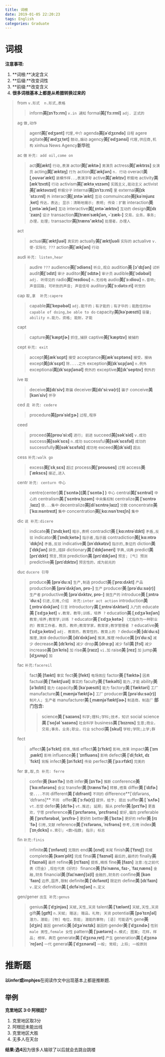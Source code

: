 ```yaml
---
title: 词根
date: 2019-01-05 22:20:23
tags: English
categories: Graduate
---
```



# 词根

**注意事项:**

1. **词根:**决定含义
2. **后缀:**改变词性
3. **前缀:**改变含义
4. **很多词根基本上都是从希腊转换过来的**


> from  `v.形式  n.形式,表格`
> > inform**美[ɪnˈfɔ:rm]** `v.in 通知`
> > formal**美[ˈfɔ:rml]** `adj. 正式的`
> > 
> 
> ag `做,动作`
> > agent**美[ˈedʒənt]** `代理,中介`
> > agenda**美[əˈdʒɛndə]** `日程` 
> > agere 
> > agitate**美[ˈædʒɪˌtet]** `鼓动,煽动`
> > agency**美[ˈedʒənsi]** `代理,供应商,机构` xinhua News Agency**新华社**
> 
> ac `做` `补充: add oil,come on`
> > act**美[ækt]** `行动,表演`
> > actor**美[ˈæktɚ]** `男演员`
> > actress**美[ˈæktrɪs]** `女演员`
> > acting**美[ˈæktɪŋ]** `行为`
> > action**美[ˈækʃən]** `n. 行动`
> > overact**美[ˌoʊvərˈækt]** `装模作样..,表演浮夸`
> > active**美[ˈæktɪv]** `积极地`
> > activity**美[ækˈtɪvɪti]** `行动`
> > activism**美[ˈæktəˌvɪzəm]** `实践主义,能动主义`
> > activist**美[ˈæktəvɪst]** `积极分子`
> > internal**美[ɪnˈtɜ:rnl]** `里`
> > external**美[ɪkˈstɜ:rnl]** `外`
> > interact**美[ˌɪntɚˈækt]** `互动`
> > commuincate**美[kəˈmjunɪˌket]** `传达，表达; 显示：清晰地揭示; 表明; 传染：扩散`
> > interaction**美[ˌɪntɚˈækʃən]** `互动`
> > interactive**美[ˌɪntɚˈæktɪv]** `互动的`
> > design**美[dɪˈzaɪn]** `设计`
> > transaction**美[trænˈsækʃən, -ˈzæk-]** `交易，业务，事务; 办理，处理;`
> > transactor**美[træns'æktə]** `处理者，办理人`
> 
> act
> > actual**美[ˈæktʃuəl]** `真实的`
> > actually**美[ˈæktʃuəli** `实际的`
> > actualive `v.使-实际化 ???`
> > action**美[ˈækʃən]** `行动`
> 
> audi `补充: listen,hear`
> > audire `???`
> > audience**美[ˈɔdiəns]** `听众,观众`
> > audition**美 [ɔ'dɪʃən]** `试听`
> > audit**美[ˈɔdɪt]** `审计`
> > auditor**美[ˈɔdɪtɚ]** `审计员`
> > audible**美[ˈɔdəbəl]** `adj.	听得见的`
> > radio**美[ˈreɪdioʊ]** `n.无线电`
> > audio**美[ˈɔ:dioʊ]** `n.音响; 声音回路; 可听到的声音; 声音信号`
> > auditory**美[ˈɔ:dətɔ:ri]** `听觉的`
> 
> cap `取,拿  补充:capere`
> > capable**美[ˈkepəbəl]** `adj.能干的；有才能的；有才华的；能胜任的be capable of doing,be able to do`
> > capacity**美[kəˈpæsɪti]** `容量; ability n.能力，资格; 能耐，才能`
> 
> capt
> > capture**美[ˈkæptʃɚ]** `抓住,捕获`
> > captive**美[ˈkæptɪv]** `被捕的`
> 
> cept `补充: exit`
> > accept**美[ækˈsɛpt]** `接受`
> > acceptance**美[ækˈsɛptəns]** `接受，接纳`
> > except**美[ɪkˈsɛpt]**  `除....之外`
> > exception**美[ɪkˈsɛpʃən]** `n.例外`
> > exceptional**美[ɪkˈsɛpʃənəl]** `例外的`
> > exceptive**美[ɪk'septɪv]** `例外的`
> 
> ive `取`
> > deceive**美[dɪˈsiv]** `欺骗`
> > deceiver**美[dɪ'si:və(r)]** `骗子`
> > conceive**美[kənˈsiv]** `怀孕`
> > 
> 
> ced `走 补充: cedere `
> > procedure**美[prəˈsidʒɚ]** `过程,程序`
> 
> ceed
> > proceed**美[proʊˈsi:d]** `进行; 前进`
> > succeed**美[səkˈsid]** `v.成功`
> > success**美[səkˈsɛs]** `n.成功`
> > successful**美[səkˈsɛsfəl]** `成功的`
> > successfully**美[səkˈsɛsfəlɪ]** `成功地`
> > exceed**美[ɪkˈsid]** `超出`
> 
> cess `补充:walk go`
> > excess**美[ˈɛkˌsɛs]** `超过`
> > process**美[ˈproʊses]** `过程`
> > access**美 [ˈæksɛs]** `接近,进入`
> 
> centr `补充: centurn 中心`
> > centre(center)**美 [ˈsɛntɚ](美 [ˈsɛntɚ] )** `中心`
> > central**美[ˈsɛntrəl]** `中心的`
> > centralism**美 [ˈsɛntrəˌlɪzəm]** `中央集权制`
> > centralize**美 [ˈsɛntrəˌlaɪz]** `使...集中`
> > decentralize**美[diˈsɛntrəˌlaɪz]** `分数`
> > concentrate**美[ˈkɑ:nsntreɪt]** `集中`
> > concentration**美[ˌkɑ:nsnˈtreɪʃn]** `集中`
> 
> dic `说 补充:dicere`
> > indicate**美 [ˈɪndɪˌket]** `暗示,表明`
> > contradict**美 [ˌkɑ:ntrəˈdɪkt]** `矛盾,反驳`
> > indicator**美 [ˈɪndɪˌketɚ]** `指示者,指示器`
> > contradiction**美[ˌkɑ:ntrəˈdɪkʃn]** `矛盾,反驳`
> > indicative**美 [ɪnˈdɪkətɪv]** `指示的,象征的`
> > diction**美 [ˈdɪkʃən]** `辞念,措辞`
> > dictionary**美 [ˈdɪkʃəneri]** `字典,词典`
> > predict**美 [prɪˈdɪkt]** `预言,预测`
> > prediction**美 [prɪˈdɪkʃən]** `预言; [气] 预测`
> > predictive**美 [prɪˈdɪktɪv]** `预言性的，成为前兆的`
> 
> duc `ducere 引导`
> > produce**美 [prəˈdu:s]** `生产,制造`
> > product**美 [ˈprɑ:dʌkt]** `产品`
> > production**美 [prəˈdʌkʃən, pro-]** `生产`
> > producer**美 [prəˈdu:sə(r)]** `生产者`
> > productive**美 [prəˈdʌktɪv, pro-]** `搞生产的`
> > introduce**美 [ˌɪntrəˈdu:s]** `引进,引用,介绍  补充:inter act action`
> > introduction**美 [ˌɪntrəˈdʌkʃən]** `引言`
> > introductory**美 [ˌɪntrəˈdʌktəri]** `入门的`
> > educate**美 [ˈɛdʒəˌket]** `v.教育，教导;训练，培养 ?`
> > education**美 [ˌɛdʒəˈkeʃən]** `教育;培养;教育学;训练 ?`
> > educator**美 [ˈɛdʒəˌketɚ]** `（尤指作为一种职业的）教育工作者，教员，教师;教育学家，教育家;教学管理者 ?`
> > educative**美 [ˈɛdʒəˌketɪv]** `adj.
教育的，教育性的，教育上的 ?`
> > deduce**美 [dɪˈdu:s]** `推理,演绎`
> > deduction**美 [dɪˈdʌkʃən]** `推演,推理`
> > reduce**美 [rɪˈdu:s]** `减少`
> > decrease**美 [dɪˈkris]** `减少`
> > drop**美 [drɑ:p]** `减少`
> > fall**美 [fɔl]** `减少`
> > increase**美 [ɪnˈkris]** `加`
> > rise**美 [raɪz]** `vi.加`
> > raise**美 [rez]** `加` 
> > jump**美 [dʒʌmp]** `加`
> 
> fac `补充:facereil`
> > fact**美 [fækt]** `事实`
> > fect**美 [fekt]** `电场效应`
> > factor**美 [ˈfæktɚ]** `因素`
> > factual**美 [ˈfæktʃuəl]** `事实的`
> > faculty**美 [ˈfækəlti]** `能力,才能`
> > ability**美 [əˈbɪlɪti]** `能力`
> > capacity**美 [kəˈpæsɪti]** `能力`
> > factory**美 [ˈfæktəri]** `工厂`
> > manufacture**美 [ˌmænjəˈfæktʃɚ]** `工厂`
> > producer**美 [prəˈdu:sə(r)]** `制片人; 生产者`
> > manufacturer**美 [ˌmænjəˈfæktʃəɚ]** `制造商，制造厂`
> > **部门包含:** 
> > > science**美 [ˈsaɪəns]** `科学;理科;学科;技术，知识`
> > > social science**美 [ˈsoʃəl ˈsaɪəns]** `社会科学`
> > > business**美 [ˈbɪznɪs]** `生意;商业，交易;事务，业务;职业，行业`
> > > school**美 [skul]** `学校;学院;上学;群`
> 
> fect
> > affect**美 [əˈfɛkt]** `感情,情感`
> > effect**美 [ɪˈfɛkt]** `影响,效果`
> > impact**美 [ˈɪmˌpækt]** `影响`
> > influence**美 [ ˈɪnfluəns]** `影响`
> > defect**美 [ˈdiˌfɛkt, dɪˈfɛkt]** `背叛`
> > infect**美 [ɪnˈfɛkt]** `传染`
> > perfect**美 [ˈpɜ:rfɪkt]** `完美的`
> 
> fer `拿,取,负 补充: ferre`
> > confer**美 [kənˈfɚ]** `协商`
> > infer**美 [ɪnˈfɚ]** `推断`
> > conference**美 [ˈkɑ:nfərəns]** `会议`
> > transfer**美 [trænsˈfɚ]** `转移,搭乘`
> > differ**美 [ˈdɪfɚ]** `使....不同`
> > different**美 [ˈdɪfrənt]** `不同的`
> > difference**[ˈdɪfərəns, ˈdɪfrəns]** `不同 `
> > offer**美 [ˈɔ:fə(r)]** `提供，给予; 提出`
> > suffer**美 [ ˈsʌfɚ]** `vt.忍受`
> > defer**美 [dɪˈfɚ]** `vt.推迟; 延期; 服从`
> > prefer**美 [prɪˈfɚ]** `更喜欢，宁愿`
> > preference**美 [ˈprɛfərəns, ˈprɛfrəns]** `爱好,偏向`
> > preferable**美 [ˈprɛfərəbəl, ˈprɛfrə-]** `更好的`
> > better**美 [ˈbɛtɚ]** `更好的`
> > refer**美 [rɪˈfɚ]** `引用,文献`
> > reference**美 [ˈrɛfərəns, ˈrɛfrəns]** `参考,引用`
> > index**美 [ˈɪnˌdɛks]** `n.索引; <数>指数; 指示; 标志`
> 
> fin `补充:finis`
> > infinite**美 [ˈɪnfənɪt]** `无限的`
> > end**美 [ɛnd]** `末尾`
> > finish**美 [ˈfɪnɪʃ]** `完成`
> > complete**美 [kəmˈplit]** `完成`
> > final**美 [ˈfaɪnəl]** `最后的,最终的`
> > finally**美 [ˈfaɪnəli]** `最终`
> > refine**美 [rɪˈfaɪn]** `提炼,精炼`
> > fine**美 [faɪn]** `注意:在之前代表《罚金》,现在代表《好的》`
> > finance**美 [fəˈnæns, faɪ-, ˈfaɪˌnæns]** `金融,财务`
> > financial**美 [faɪˈnænʃ(ə)l]** `金融的,财务的`
> > confine**美 [kənˈfaɪn]** `边界,国界,限制`
> > definite**美 [ˈdɛfənɪt]** `限定的`
> > define**美 [dɪˈfaɪn]** `v.定义`
> > definition**美 [ˌdɛfəˈnɪʃən]** `n.定义`
> 
> gen/gener `出生 补充:genus`
> > genius**美 [ˈdʒinjəs]** `天赋,天性,天资`
> > talent**美 [ˈtælənt]** `天赋,天性,天资`
> > gift**美 [ɡɪft]** `n.天赋; 赠送; 赠品，礼物; 天资`
> > potential**美 [pəˈtɛnʃəl]** `潜力，潜能; [物] 电位，势能; 潜能的事物; [语] 可能语气`
> > gene**美 [dʒin]** `基因`
> > genetic**美 [dʒəˈnɛtɪk]** `基因的`
> > gender**美 [ˈdʒɛndɚ]** `性别  male 男性,female 女性`
> > pattern**美 [ˈpætərn]** `n.模式; 图案; 花样，样品; 榜样，典范`
> > generate**美 [ˈdʒɛnəˌret]** `产生`
> > generation**美 [ˌdʒɛnəˈreʃən]** `一代`
> > general**美 [ˈdʒɛnərəl]** `一般; 常规; 上将; 一般原则`


# 推断题 

**以infer或imphjes**在阅读作文中出现基本上都是推断题.

## 举例

 **克里地区 3:0 阿根廷?**
 
1. 克里地区取3分
2. 阿根廷未能出线
3. 克里地区大胜
4. 无多人在天台

**结果:选4**因为很多人输球了以后就会去跳台跳楼

